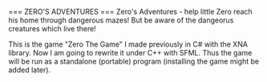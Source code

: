 === ZERO'S ADVENTURES ===
Zero's Adventures - help little Zero reach his home through dangerous mazes! But be aware of the dangeorus creatures which live there!

This is the game "Zero The Game" I made previously in C# with the XNA library. Now I am going to rewrite it under C++ with SFML. Thus the game will be run as a standalone (portable) program (installing the game might be added later).